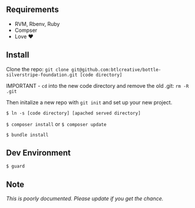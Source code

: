## Requirements

- RVM, Rbenv, Ruby
- Compser
- Love ❤︎️	

## Install 

 Clone the repo:
`git clone git@github.com:btlcreative/bottle-silverstripe-foundation.git [code directory]`

IMPORTANT - `cd` into the new code directory and remove the old .git: `rm -R .git`

Then initalize a new repo with `git init` and set up your new project.

```$ ln -s [code directory] [apached served directory]```

```$ composer install``` or `$ composer update`

```$ bundle install```

## Dev Environment

```$ guard```


## Note
_This is poorly documented. Please update if you get the chance._
